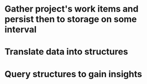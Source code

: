 # Gather project's work items and persist then to storage on some interval

# Translate data into structures

# Query structures to gain insights

